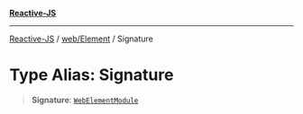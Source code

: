 [**Reactive-JS**](../../../README.md)

***

[Reactive-JS](../../../README.md) / [web/Element](../README.md) / Signature

# Type Alias: Signature

> **Signature**: [`WebElementModule`](../interfaces/WebElementModule.md)
